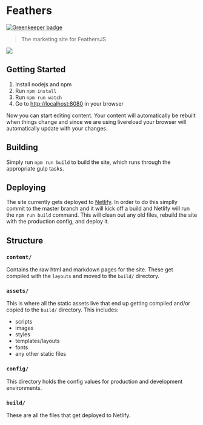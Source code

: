 Feathers
==================

[![Greenkeeper badge](https://badges.greenkeeper.io/feathersjs/feathers-website.svg?token=13f95624426a055a4920713330e98226e890a9dcbbc4dc9a6694586907e139ce)](https://greenkeeper.io/)
> The marketing site for FeathersJS

<a href="https://www.netlify.com" target="_blank">
  <img src="https://www.netlify.com/img/global/badges/netlify-color-bg.svg" />
</a>

## Getting Started

1. Install nodejs and npm
2. Run `npm install`
3. Run `npm run watch`
4. Go to [http://localhost:8080](http://localhost:8080/) in your browser

Now you can start editing content. Your content will automatically be rebuilt when things change and since we are using livereload your browser will automatically update with your changes.

## Building

Simply run `npm run build` to build the site, which runs through the appropriate gulp tasks.

## Deploying
The site currently gets deployed to [Netlify](https://www.netlify.com). In order to do this simplly commit to the master branch and it will kick off a build and Netlify will run the `npm run build` command. This will clean out any old files, rebuild the site with the production config, and deploy it.

## Structure

### `content/`

Contains the raw html and markdown pages for the site. These get compiled with the `layouts` and moved to the `build/` directory.

### `assets/`

This is where all the static assets live that end up getting compiled and/or copied to the `build/` directory. This includes:

- scripts
- images
- styles
- templates/layouts
- fonts
- any other static files

### `config/`

This directory holds the config values for production and development environments.

### `build/`

These are all the files that get deployed to Netlify.
